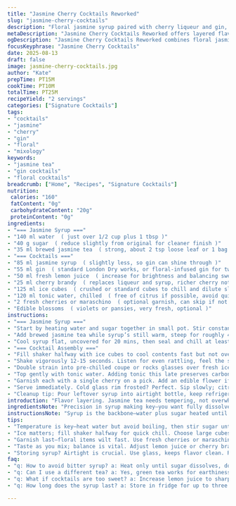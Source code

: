 ```yaml
---
title: "Jasmine Cherry Cocktails Reworked"
slug: "jasmine-cherry-cocktails"
description: "Floral jasmine syrup paired with cherry liqueur and gin, brightened with lemon juice and finished with tonic. Adjusted proportions for balance and subtle twist with cherry brandy replacing syrup. Small flower garnish optional but adds charm. Cold, crisp, and layered flavors that wake the palate. Syrup infused gently, not bitter. Shake hard for dilution control. Ice key for chill without watering down fast. Easy to store syrup; works beyond cocktails. Substitute notes for allergies and missing items."
metaDescription: "Jasmine Cherry Cocktails Reworked offers layered flavors of gin, cherry brandy, and floral notes through jasmine syrup for an elevated drinking experience."
ogDescription: "Jasmine Cherry Cocktails Reworked combines floral jasmine syrup, gin, and cherry brandy with hints of lemon and tonic, resulting in invigorating layers."
focusKeyphrase: "Jasmine Cherry Cocktails"
date: 2025-08-13
draft: false
image: jasmine-cherry-cocktails.jpg
author: "Kate"
prepTime: PT15M
cookTime: PT10M
totalTime: PT25M
recipeYield: "2 servings"
categories: ["Signature Cocktails"]
tags:
- "cocktails"
- "jasmine"
- "cherry"
- "gin"
- "floral"
- "mixology"
keywords:
- "jasmine tea"
- "gin cocktails"
- "floral cocktails"
breadcrumb: ["Home", "Recipes", "Signature Cocktails"]
nutrition: 
 calories: "160"
 fatContent: "0g"
 carbohydrateContent: "20g"
 proteinContent: "0g"
ingredients:
- "=== Jasmine Syrup ==="
- "140 ml water  ( just over 1/2 cup plus 1 tbsp )"
- "40 g sugar  ( reduce slightly from original for cleaner finish )"
- "35 ml brewed jasmine tea  ( strong, about 2 tsp loose leaf or 1 bag infused 4 mins )"
- "=== Cocktails ==="
- "85 ml jasmine syrup  ( slightly less, so gin can shine through )"
- "55 ml gin  ( standard London Dry works, or floral-infused gin for twist )"
- "50 ml fresh lemon juice  ( increase for brightness and balancing sweetness )"
- "25 ml cherry brandy  ( replaces liqueur and syrup, richer cherry note )"
- "125 ml ice cubes  ( crushed or standard cubes to chill and dilute slowly )"
- "120 ml tonic water, chilled  ( free of citrus if possible, avoid quick carbonation loss )"
- "2 fresh cherries or maraschino  ( optional garnish, can skip if not handy )"
- "Edible blossoms  ( violets or pansies, very fresh, optional )"
instructions:
- "=== Jasmine Syrup ==="
- "Start by heating water and sugar together in small pot. Stir constantly; no grainy sugar left behind. Once sugar dissolves entirely and syrup becomes translucent, kill heat right away to avoid caramelizing. This step crucial—too hot, aroma evaporates; too long, bitterness creeps in."
- "Add brewed jasmine tea while syrup’s still warm, steep for roughly 4-5 minutes. You want scent, not tannin-bitter punch—watch that infusion time, too long and it sours. Strain immediately through fine mesh, press lightly to extract essence, discard leaves or bag."
- "Cool syrup flat, uncovered for 20 mins, then seal and chill at least 1 hour before use. Cold syrup mixes better with spirits; no clumps or slick residue."
- "=== Cocktail Assembly ==="
- "Fill shaker halfway with ice cubes to cool contents fast but not over-dilute. Add jasmine syrup, gin, lemon juice, and cherry brandy. Seal shaker tight."
- "Shake vigorously 12-15 seconds. Listen for even rattling, feel the shaker chill quickly, slight frost indicates ideal dilution. Stop shaking if condensation thickens—too long leads to flat taste and watery finish."
- "Double strain into pre-chilled coupe or rocks glasses over fresh ice if preferred. Slow and steady pour avoids breakage and keeps clarity."
- "Top gently with tonic water. Adding tonic this late preserves carbonation and layers fizz atop cocktail – no mixing, just teasing integration."
- "Garnish each with a single cherry on a pick. Add an edible flower if using. Never toss garnish in early—floral notes fade fast in ice and spirit."
- "Serve immediately. Cold glass rim frosted? Perfect. Sip slowly; citrus brightness will hit first, then jasmine’s subtle floral warmth fades to cherry’s sweet warmth."
- "Cleanup tip: Pour leftover syrup into airtight bottle, keep refrigerated up to 3 weeks—great for tea, desserts, or drizzle."
introduction: "Flavor layering. Jasmine tea needs tempering, not overwhelming. Sugar melting into warm water until glossy, like glass. Infuse, strain—don’t overdraw bitterness. Syrup sets the stage. Spirits chosen sharp but smooth. Gin dry but floral if possible. Cherry brandy swapped in because liqueurs sometimes too sweet, syrup too cloying combined. Lemon juice crank-up acidity to lift. Ice quenches heat, cools fast. Shake hard, taper off before frost to avoid watering down. Tonic last-minute, and gentle pour hold fizz fragile. Garnish says it’s special but edible flowers rarely last long, best fresh used straight to plate or drink rim. Store syrup cold, use beyond drinks for layers of jasmine, floral, citrus across desserts. Substitutions? Green or white tea solo, cherry juice with splash of vodka, lemon saved for lime or grapefruit, ice crushed for bold chill or cubes for slow melt. Watch texture and timing; syrup clarity speaks volumes for balance. All said — hands-on, quick, smart balance in every sip."
ingredientsNote: "Precision in syrup making key—you want fully dissolved sugar, no crystals left to ruin mouthfeel. Jasmine tea brewed medium strength, not too dark, gentle floral aroma; oversteeping brings bitterness and muddles flavor. Can swap jasmine tea with green tea for earthier touch or white tea for lighter aromatics. Sugar amount tweaked down to prevent syrup turning syrupy sweet, which dulls gin nuances. Cherry brandy introduces complex cherry flavor, better than plain liqueur or just syrup because it brings a woody depth and punch along with cherry notes. Lemon juice fresh, always fresh—no bottled substitutes unless nothing around. Tonic water: pick ones not heavily citrus-infused or low carbonation to maintain crackle. Ice crucial: fresh, odor-free, large cubes melt slower, crushed ice dilutes faster but chills quicker. For garnish: genuine maraschino cherries or fresh dark sweet cherries work better than neon jars. Edible flowers optional but maintain fridge life max 1 day or they wilt and shape fades fast. Store syrup in glass bottles if possible to avoid plastic flavors transferring."
instructionsNote: "Syrup is the backbone—water plus sugar heated until sugar disappears completely; watch for shimmer on surface, subtle bubbles, then off heat. Adding tea hot but not scalding ethanol via syrup necessary—allow 4-5 minutes infusion max, strain through fine mesh ASAP to prevent bitterness. Cool uncovered to avoid slimy condensation buildup, then seal. Shaking technique matters; vigorous motion ensures mixing and chilling but do not overdo or you dilute blow out flavors; listen for tight rattle not slushy drum. Double strain keeps cocktail clear, catching shards or bits of ice. Tonic added last retains carbonation and layering—avoid pouring tonic then shaking again or fizz disappears. Glass: Chilled glasses help keep final cocktail from warming fast. Garnish with cherry or flower last—floral wilts quickly in cold alcohol or ice. Store leftover syrup in cold fridge, glass bottle if possible, to last weeks; taste before reuse in case sediment or fermentation starts. Substitutions? Green or white tea changes floral profile; cherry juice plus vodka with dash of cherry bitters if no cherry brandy at hand; lemon to lime can freshen bouquet. Ice size influences dilution rate; adapt shaking time accordingly."
tips:
- "Temperature is key—heat water but avoid boiling, then stir sugar until dissolved; no grains left. Opt for loose leaf tea; control steeping to prevent bitterness while extracting aroma."
- "Ice matters; fill shaker halfway for quick chill. Choose large cubes or crushed; big for slow dilution, crushed for fast cooling. Freeze odor-free to avoid off-flavors in cocktails."
- "Garnish last—floral items wilt fast. Use fresh cherries or maraschino on pick; edible flowers bring charm, but need freshness. Toss in there, don't mix in early, they've got fragile flavors."
- "Taste as you mix; balance is vital. Adjust lemon juice or cherry brandy for personal preference. If syrup feels thick, dilute with a splash of water to lighten texture and flavor."
- "Storing syrup? Airtight is crucial. Use glass, keeps flavor clean. Refrigerate; check before use, if visible layers appear or separation, toss. It’s better to be safe than sorry."
faq:
- "q: How to avoid bitter syrup? a: Heat only until sugar dissolves, don’t over steep tea; four minutes max. Watch heat—too long changes flavor."
- "q: Can I use a different tea? a: Yes, green tea works for earthiness. White tea offers lighter aroma. Be careful with steeping time; bitterness can creep in fast."
- "q: What if cocktails are too sweet? a: Increase lemon juice to sharpen flavor. Cherry brandy can add depth, go light on it first, adjust to taste."
- "q: How long does the syrup last? a: Store in fridge for up to three weeks. Glass bottles work better, avoid plastic to keep flavors clean. Inspect before use."

---
```

